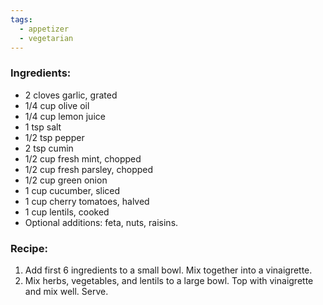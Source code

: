 ```yaml
---
tags:
  - appetizer
  - vegetarian
---
```

### Ingredients:
- 2 cloves garlic, grated
- 1/4 cup olive oil
- 1/4 cup lemon juice
- 1 tsp salt
- 1/2 tsp pepper
- 2 tsp cumin
- 1/2 cup fresh mint, chopped
- 1/2 cup fresh parsley, chopped
- 1/2 cup green onion
- 1 cup cucumber, sliced
- 1 cup cherry tomatoes, halved
- 1 cup lentils, cooked 
- Optional additions: feta, nuts, raisins. 

### Recipe:
1. Add first 6 ingredients to a small bowl. Mix together into a vinaigrette. 
2. Mix herbs, vegetables, and lentils to a large bowl. Top with vinaigrette and mix well. Serve. 
